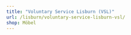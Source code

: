 ```yaml
---
title: "Voluntary Service Lisburn (VSL)"
url: /lisburn/voluntary-service-lisburn-vsl/
shop: Möbel
---
```

